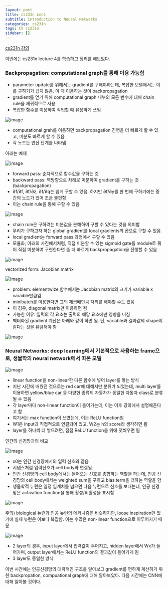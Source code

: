 ```yaml
---
layout: post
title: cs231n Lec4
subtitle: Introduction to Neural Networks
categories: cs231n
tags: CV cs231n
sidebar: []
---
```






[cs231n 강의](https://youtube.com/playlist?list=PL3FW7Lu3i5JvHM8ljYj-zLfQRF3EO8sYv)



이번에는 cs231n lecture 4를 학습하고 정리를 해보았다.

### Backpropagation: computational graph를 통해 이용 가능함

- parameter update를 위해서는 gradient를 구해야하는데, 복잡한 모델에서는 이를 구하기가 쉽지 않음. 이 때 이용하는 것이 backpropagation
- gradient를 얻기 위해 computational graph 내부의 모든 변수에 대해 chain rule을 재귀적으로 사용
- 복잡한 함수를 이용하여 작업할 때 유용하게 쓰임

![image](https://user-images.githubusercontent.com/71377968/164460097-7e25d207-5bf7-418d-bed6-4e909ff42bea.png)

- computational grah를 이용하면 backpropagation 진행을 더 빠르게 할 수 있고, 미분도 빠르게 할 수 있음
- 각 노드는 연산 단계를 나타냄

아래는 예제

![image](https://user-images.githubusercontent.com/71377968/164460161-f5580c4c-aa76-42a0-9f8b-451bbcc184fc.png)

- forward pass: 순차적으로 함수값을 구하는 것
- backward pass: 역방향으로 차례로 미분하여 gradient를 구하는 것 (backpropagation)
- ∂f/∂f, ∂f/∂z, ∂f/∂q는 쉽게 구할 수 있음. 하지만 ∂f/∂y를 한 번에 구하기에는 중간의 노드가 있어 조금 불편함
- 이는 chain rule을 통해 구할 수 있음

![image](https://user-images.githubusercontent.com/71377968/164460212-7a4db8d4-ddd4-4d20-aff6-f9325a2a69b9.png)

- chain rule은 구하려는 미분값을 분해하여 구할 수 있다는 것을 의미함
- 우리가 구하고자 하는 global gradient를 local gradients의 곱으로 구할 수 있음
- local gradient는 forward pass 과정에서 구할 수 있음
- 모듈화; 아래의 사진에서처럼, 직접 미분할 수 있는 sigmoid gate를 module로 묶어 직접 미분하여 구현한다면 좀 더 빠르게 backpropagation을 진행할 수 있음

![image](https://user-images.githubusercontent.com/71377968/164460417-56054cb7-e099-4887-88ba-9585c1226f9d.png)

vectorized form: Jacobian matrix

![image](https://user-images.githubusercontent.com/71377968/164460516-520d1c97-c7af-4adb-b412-c94ad24f01ec.png)

- problem: elementwize 함수에서는 Jacobian matrix의 크기가 variable x varaible만큼임
- minibatch를 이용한다면 그의 제곱배만큼 처리를 해야할 수도 있음
- 이 경우, diagonal matrix만 이용하면 됨
- 가능한 이유: 입력의 각 요소는 출력의 해당 요소에만 영향을 미침
- 벡터화된 gradient 계산은 아래와 같이 하면 됨. 단, variable과 결과값의 shape이 같다는 것을 유념해야 함

![image](https://user-images.githubusercontent.com/71377968/164460618-96d20a96-a4cf-4da1-b167-375d79bd40da.png)

### Neural Networks: deep learning에서 기본적으로 사용하는 frame으로, 생물학의 neural network에서 따온 모델

![image](https://user-images.githubusercontent.com/71377968/164460681-f15240b0-ca9b-44fb-aca7-fbd42045a25b.png)

- linear function을 non-linear한 다른 함수에 넣어 layer를 쌓는 방식
- 지난 시간에 배웠던 것으로는 red car에 대해서만 분류가 되었는데, multi layer를 이용하면 yellow/blue car 등 다양한 종류의 자동차가 동일한 자동차 class로 분류될 수 있음
- 각 layer마다 non-linear function이 들어가는데, 이는 이후 강의에서 설명해준다고 함
- 여기서는 max function이 쓰였는데, 이는 ReLU function임
- W1은 input과 직접적으로 연결되어 있고, W2는 h의 score라 생각하면 됨
- layer를 하나씩 더 쌓으려면, 점점 ReLU function을 위에 덧씌우면 됨

인간의 신경망과의 비교

![image](https://user-images.githubusercontent.com/71377968/164460714-5ea253d0-24d3-4359-ba60-65b67e2a7af5.png)

- x0는 인간 신경망에서의 입력 신호와 같음
- 시냅스처럼 입력신호가 cell body와 연결됨
- 인간 신경망의 cell body에서는 들어오는 신호를 종합하는 역할을 하는데, 인공 신경망의 cell body에서는 weighted sum을 구하고 bias term을 더하는 역할을 함
- 생물학적 뉴런은 일정 임계치를 넘으면 다음 뉴런으로 신호를 보내는데, 인공 신경망은 activation function을 통해 활성/비활성을 표시함

![image](https://user-images.githubusercontent.com/71377968/164460767-37fbf342-7d1e-4e40-a4f1-acaaa499794b.png)

주의) biological 뉴런과 인공 뉴런의 메커니즘은 비슷하지만, loose inspiration만 있기에 실제 뉴런은 이보다 복잡함. 이는 수많은 non-linear function으로 이루어지기 때문

![image](https://user-images.githubusercontent.com/71377968/164460807-dc791bde-67f5-4c3a-8be5-888c8513af63.png)

- 2 layer의 경우, input layer에서 입력값이 주어지고, hidden layer에서 Wx가 들어가며, output layer에서는 ReLU function의 결과값이 들어가게 됨
- 3 layer도 동일한 방식

이번 시간에는 인공신경망의 대략적인 구조를 알아보고 gradient를 편하게 계산하기 위한 backpropation, compuational graph에 대해 알아보았다. 다음 시간에는 CNN에 대해 알아볼 것이다.
